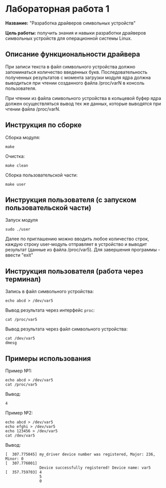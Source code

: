 # Лабораторная работа 1

**Название:** "Разработка драйверов символьных устройств"

**Цель работы:** получить знания и навыки разработки драйверов символьных
устройств для операционной системы Linux.

## Описание функциональности драйвера

При записи текста в файл символьного устройства должно запоминаться количество введенных букв. Последовательность полученных результатов с момента загрузки модуля ядра должна выводиться при чтении созданного файла /proc/varN в консоль пользователя.

При чтении из файла символьного устройства в кольцевой буфер ядра должен осуществляться вывод тех же данных, которые выводятся при чтении файла /proc/varN.

## Инструкция по сборке

Сборка модуля:

```
make
```

Очистка:

```
make clean
```

Сборка пользовательской части:

```
make user
```

## Инструкция пользователя (с запуском пользовательской части)

Запуск модуля

```
sudo ./user
```
Далее по приглашению можно вводить любое количество строк, каждую строку user-модуль отправляет в устройство и выводит результат (данные из файла /proc/var5).
Для завершения программы - ввести "exit"

## Инструкция пользователя (работа через терминал)

Запись в файл символьного устройства:

```
echo abcd > /dev/var5
```

Вывод результата через интерфейс ```proc```:

```
cat /proc/var5
```

Вывод результата через файл символьного устройства:

```
cat /dev/var5
dmesg
```

## Примеры использования

Пример №1:

```
echo abcd > /dev/var5
cat /proc/var5
```

Вывод:

```
4
```

Пример №2:

```
echo abcd > /dev/var5
echo efghi > /dev/var5
echo 123456 > /dev/var5
cat /dev/var5
```

Вывод:

```
[  307.775045] my_driver device number was registered, Major: 236, Minor: 0
[  307.776001] 
               Device successfully registered! Device name: var5
[  357.759703] 4
               5
               0
```
